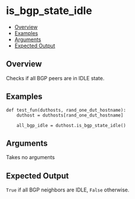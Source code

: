 # is_bgp_state_idle

- [Overview](#overview)
- [Examples](#examples)
- [Arguments](#arguments)
- [Expected Output](#expected-output)

## Overview
Checks if all BGP peers are in IDLE state.

## Examples
```
def test_fun(duthosts, rand_one_dut_hostname):
    duthost = duthosts[rand_one_dut_hostname]

    all_bgp_idle = duthost.is_bgp_state_idle()
```

## Arguments
Takes no arguments

## Expected Output
`True` if all BGP neighbors are IDLE, `False` otherwise.